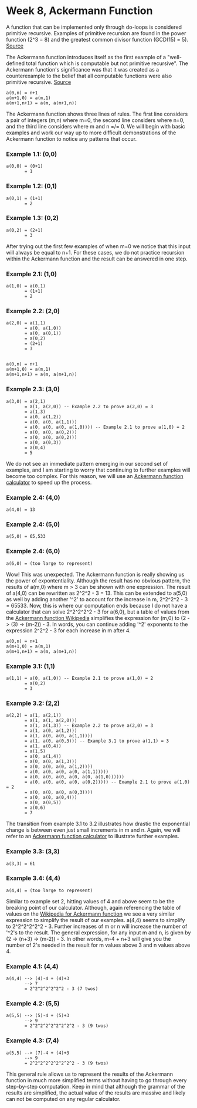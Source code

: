 # Week 8, Ackermann Function


A function that can be implemented only through do-loops is considered primitive recursive. Examples of primitive recursion are found in the power function (2^3 = 8) and the greatest common divisor function (GCD(15) = 5). [Source](https://mathworld.wolfram.com/PrimitiveRecursiveFunction.html)



The Ackermann function introduces itself as the first example of a "well-defined total function which is computable but not primitive recursive". The Ackermann function's significance was that it was created as a counterexample to the belief that all computable functions were also primitive recursive. [Source](https://mathworld.wolfram.com/AckermannFunction.html)


    a(0,n) = n+1
    a(m+1,0) = a(m,1)
    a(m+1,n+1) = a(m, a(m+1,n))


The Ackermann function shows three lines of rules. The first line considers a pair of integers (m,n) where m=0, the second line considers where n=0, and the third line considers where m and n =/= 0. We will begin with basic examples and work our way up to more difficult demonstrations of the Ackermann function to notice any patterns that occur.

### Example 1.1: (0,0)

    a(0,0) = (0+1)
           = 1 
 
### Example 1.2: (0,1)

    a(0,1) = (1+1)
           = 2
      
### Example 1.3: (0,2)

    a(0,2) = (2+1)
           = 3
           
After trying out the first few examples of when m=0 we notice that this input will always be equal to n+1. For these cases, we do not practice recursion within the Ackermann function and the result can be answered in one step.

### Example 2.1: (1,0)

    a(1,0) = a(0,1)
           = (1+1)
           = 2
 
### Example 2.2: (2,0)

    a(2,0) = a(1,1)
           = a(0, a(1,0))
           = a(0, a(0,1))
           = a(0,2)
           = (2+1)
           = 3
           
           
    a(0,n) = n+1
    a(m+1,0) = a(m,1)
    a(m+1,n+1) = a(m, a(m+1,n))


### Example 2.3: (3,0)

    a(3,0) = a(2,1)
           = a(1, a(2,0)) -- Example 2.2 to prove a(2,0) = 3
           = a(1,3)
           = a(0, a(1,2))
           = a(0, a(0, a(1,1)))
           = a(0, a(0, a(0, a(1,0)))) -- Example 2.1 to prove a(1,0) = 2
           = a(0, a(0, a(0,2)))
           = a(0, a(0, a(0,2)))
           = a(0, a(0,3))
           = a(0,4)
           = 5
           
We do not see an immediate pattern emerging in our second set of examples, and I am starting to worry that continuing to further examples will become too complex. For this reason, we will use an [Ackermann function calculator](https://www.wolframalpha.com/widgets/view.jsp?id=fecbfa88f364df34c32702b62f11a7d9) to speed up the process.

### Example 2.4: (4,0)

    a(4,0) = 13


### Example 2.4: (5,0)

    a(5,0) = 65,533


### Example 2.4: (6,0)

    a(6,0) = (too large to represent)
    
Wow! This was unexpected. The Ackermann function is really showing us the power of expontentiality. Although the result has no obvious pattern, the results of a(m,0) where m > 3 can be shown with one expression. The result of a(4,0) can be rewritten as 2^2^2 - 3 = 13. This can be extended to a(5,0) as well by adding another '^2' to account for the increase in m, 2^2^2^2 - 3 = 65533. Now, this is where our computation ends because I do not have a calculator that can solve 2^2^2^2^2 - 3 for a(6,0), but a table of values from the [Ackermann function Wikipedia](https://en.wikipedia.org/wiki/Ackermann_function) simplifies the expression for (m,0) to (2 -> (3) -> (m-2)) - 3. In words, you can continue adding '^2' exponents to the expression 2^2^2 - 3 for each increase in m after 4.

    a(0,n) = n+1
    a(m+1,0) = a(m,1)
    a(m+1,n+1) = a(m, a(m+1,n))

### Example 3.1: (1,1)

    a(1,1) = a(0, a(1,0)) -- Example 2.1 to prove a(1,0) = 2
           = a(0,2)
           = 3

### Example 3.2: (2,2)

    a(2,2) = a(1, a(2,1))
           = a(1, a(1, a(2,0))) 
           = a(1, a(1,3)) -- Example 2.2 to prove a(2,0) = 3
           = a(1, a(0, a(1,2)))
           = a(1, a(0, a(0, a(1,1))))
           = a(1, a(0, a(0,3))) -- Example 3.1 to prove a(1,1) = 3
           = a(1, a(0,4))
           = a(1,5)
           = a(0, a(1,4))
           = a(0, a(0, a(1,3)))
           = a(0, a(0, a(0, a(1,2))))
           = a(0, a(0, a(0, a(0, a(1,1)))))
           = a(0, a(0, a(0, a(0, a(0, a(1,0))))))
           = a(0, a(0, a(0, a(0, a(0,2))))) -- Example 2.1 to prove a(1,0) = 2
           = a(0, a(0, a(0, a(0,3))))
           = a(0, a(0, a(0,4)))
           = a(0, a(0,5))
           = a(0,6)
           = 7
           
The transition from example 3.1 to 3.2 illustrates how drastic the exponential change is between even just small increments in m and n. Again, we will refer to an [Ackermann function calculator](https://www.wolframalpha.com/widgets/view.jsp?id=fecbfa88f364df34c32702b62f11a7d9) to illustrate further examples.

### Example 3.3: (3,3)

    a(3,3) = 61
    
### Example 3.4: (4,4)

    a(4,4) = (too large to represent)

Similar to example set 2, hitting values of 4 and above seem to be the breaking point of our calculator. Although, again referencing the table of values on the [Wikipedia for Ackermann function](https://en.wikipedia.org/wiki/Ackermann_function) we see a very similar expression to simplify the result of our examples. a(4,4) seems to simplify to 2^2^2^2^2^2 - 3. Further increases of m or n will increase the number of '^2's to the result. The general expression, for any input m and n, is given by (2 -> (n+3) -> (m-2)) - 3. In other words, m-4 + n+3 will give you the number of 2's needed in the result for m values above 3 and n values above 4.

### Example 4.1: (4,4)

    a(4,4) --> (4)-4 + (4)+3
           --> 7
           = 2^2^2^2^2^2^2 - 3 (7 twos)
           
### Example 4.2: (5,5)

    a(5,5) --> (5)-4 + (5)+3
           --> 9
           = 2^2^2^2^2^2^2^2^2 - 3 (9 twos)
           
### Example 4.3: (7,4)

    a(5,5) --> (7)-4 + (4)+3
           --> 9
           = 2^2^2^2^2^2^2^2^2 - 3 (9 twos)
    
This general rule allows us to represent the results of the Ackermann function in much more simplified terms without having to go through every step-by-step computation. Keep in mind that although the grammar of the results are simplified, the actual value of the results are massive and likely can not be computed on any regular calculator.
    
    
    
    
    
    
    
